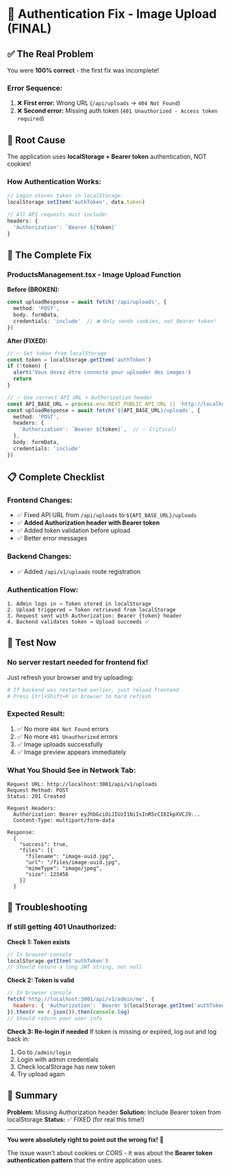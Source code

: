 # 🔐 Authentication Fix - Image Upload (FINAL)

## ✅ The Real Problem

You were **100% correct** - the first fix was incomplete!

### Error Sequence:
1. ❌ **First error:** Wrong URL (`/api/uploads` → `404 Not Found`)
2. ❌ **Second error:** Missing auth token (`401 Unauthorized - Access token required`)

## 🎯 Root Cause

The application uses **localStorage + Bearer token** authentication, NOT cookies!

### How Authentication Works:
```typescript
// Login stores token in localStorage
localStorage.setItem('authToken', data.token)

// All API requests must include:
headers: {
  'Authorization': `Bearer ${token}`
}
```

## 🔧 The Complete Fix

### ProductsManagement.tsx - Image Upload Function

**Before (BROKEN):**
```typescript
const uploadResponse = await fetch('/api/uploads', {
  method: 'POST',
  body: formData,
  credentials: 'include'  // ❌ Only sends cookies, not Bearer token!
})
```

**After (FIXED):**
```typescript
// ✅ Get token from localStorage
const token = localStorage.getItem('authToken')
if (!token) {
  alert('Vous devez être connecté pour uploader des images')
  return
}

// ✅ Use correct API URL + Authorization header
const API_BASE_URL = process.env.NEXT_PUBLIC_API_URL || 'http://localhost:3001/api/v1'
const uploadResponse = await fetch(`${API_BASE_URL}/uploads`, {
  method: 'POST',
  headers: {
    'Authorization': `Bearer ${token}`,  // ✅ Critical!
  },
  body: formData,
  credentials: 'include'
})
```

## 📋 Complete Checklist

### Frontend Changes:
- ✅ Fixed API URL from `/api/uploads` to `${API_BASE_URL}/uploads`
- ✅ **Added Authorization header with Bearer token**
- ✅ Added token validation before upload
- ✅ Better error messages

### Backend Changes:
- ✅ Added `/api/v1/uploads` route registration

### Authentication Flow:
```
1. Admin logs in → Token stored in localStorage
2. Upload triggered → Token retrieved from localStorage  
3. Request sent with Authorization: Bearer {token} header
4. Backend validates token → Upload succeeds ✅
```

## 🧪 Test Now

### No server restart needed for frontend fix!

Just refresh your browser and try uploading:

```powershell
# If backend was restarted earlier, just reload frontend
# Press Ctrl+Shift+R in browser to hard refresh
```

### Expected Result:
1. ✅ No more `404 Not Found` errors
2. ✅ No more `401 Unauthorized` errors  
3. ✅ Image uploads successfully
4. ✅ Image preview appears immediately

### What You Should See in Network Tab:
```
Request URL: http://localhost:3001/api/v1/uploads
Request Method: POST
Status: 201 Created

Request Headers:
  Authorization: Bearer eyJhbGciOiJIUzI1NiIsInR5cCI6IkpXVCJ9...
  Content-Type: multipart/form-data

Response:
  {
    "success": true,
    "files": [{
      "filename": "image-uuid.jpg",
      "url": "/files/image-uuid.jpg",
      "mimeType": "image/jpeg",
      "size": 123456
    }]
  }
```

## 🐛 Troubleshooting

### If still getting 401 Unauthorized:

**Check 1: Token exists**
```javascript
// In browser console
localStorage.getItem('authToken')
// Should return a long JWT string, not null
```

**Check 2: Token is valid**
```javascript
// In browser console
fetch('http://localhost:3001/api/v1/admin/me', {
  headers: { 'Authorization': `Bearer ${localStorage.getItem('authToken')}` }
}).then(r => r.json()).then(console.log)
// Should return your user info
```

**Check 3: Re-login if needed**
If token is missing or expired, log out and log back in:
1. Go to `/admin/login`
2. Login with admin credentials
3. Check localStorage has new token
4. Try upload again

## 🎉 Summary

**Problem:** Missing Authorization header
**Solution:** Include Bearer token from localStorage
**Status:** ✅ FIXED (for real this time!)

---

**You were absolutely right to point out the wrong fix!** 🙌

The issue wasn't about cookies or CORS - it was about the **Bearer token authentication pattern** that the entire application uses.
